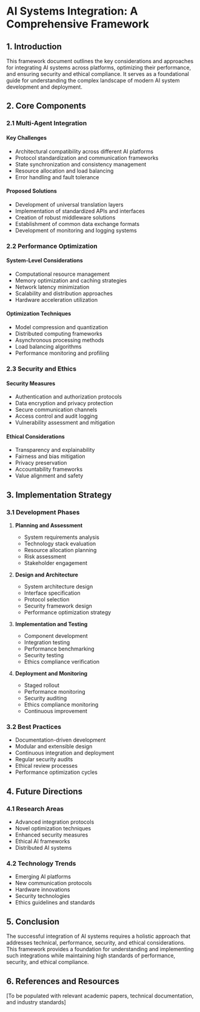 # AI Systems Integration: A Comprehensive Framework

## 1. Introduction

This framework document outlines the key considerations and approaches for integrating AI systems across platforms, optimizing their performance, and ensuring security and ethical compliance. It serves as a foundational guide for understanding the complex landscape of modern AI system development and deployment.

## 2. Core Components

### 2.1 Multi-Agent Integration

#### Key Challenges
- Architectural compatibility across different AI platforms
- Protocol standardization and communication frameworks
- State synchronization and consistency management
- Resource allocation and load balancing
- Error handling and fault tolerance

#### Proposed Solutions
- Development of universal translation layers
- Implementation of standardized APIs and interfaces
- Creation of robust middleware solutions
- Establishment of common data exchange formats
- Development of monitoring and logging systems

### 2.2 Performance Optimization

#### System-Level Considerations
- Computational resource management
- Memory optimization and caching strategies
- Network latency minimization
- Scalability and distribution approaches
- Hardware acceleration utilization

#### Optimization Techniques
- Model compression and quantization
- Distributed computing frameworks
- Asynchronous processing methods
- Load balancing algorithms
- Performance monitoring and profiling

### 2.3 Security and Ethics

#### Security Measures
- Authentication and authorization protocols
- Data encryption and privacy protection
- Secure communication channels
- Access control and audit logging
- Vulnerability assessment and mitigation

#### Ethical Considerations
- Transparency and explainability
- Fairness and bias mitigation
- Privacy preservation
- Accountability frameworks
- Value alignment and safety

## 3. Implementation Strategy

### 3.1 Development Phases

1. **Planning and Assessment**
   - System requirements analysis
   - Technology stack evaluation
   - Resource allocation planning
   - Risk assessment
   - Stakeholder engagement

2. **Design and Architecture**
   - System architecture design
   - Interface specification
   - Protocol selection
   - Security framework design
   - Performance optimization strategy

3. **Implementation and Testing**
   - Component development
   - Integration testing
   - Performance benchmarking
   - Security testing
   - Ethics compliance verification

4. **Deployment and Monitoring**
   - Staged rollout
   - Performance monitoring
   - Security auditing
   - Ethics compliance monitoring
   - Continuous improvement

### 3.2 Best Practices

- Documentation-driven development
- Modular and extensible design
- Continuous integration and deployment
- Regular security audits
- Ethical review processes
- Performance optimization cycles

## 4. Future Directions

### 4.1 Research Areas
- Advanced integration protocols
- Novel optimization techniques
- Enhanced security measures
- Ethical AI frameworks
- Distributed AI systems

### 4.2 Technology Trends
- Emerging AI platforms
- New communication protocols
- Hardware innovations
- Security technologies
- Ethics guidelines and standards

## 5. Conclusion

The successful integration of AI systems requires a holistic approach that addresses technical, performance, security, and ethical considerations. This framework provides a foundation for understanding and implementing such integrations while maintaining high standards of performance, security, and ethical compliance.

## 6. References and Resources

[To be populated with relevant academic papers, technical documentation, and industry standards]
